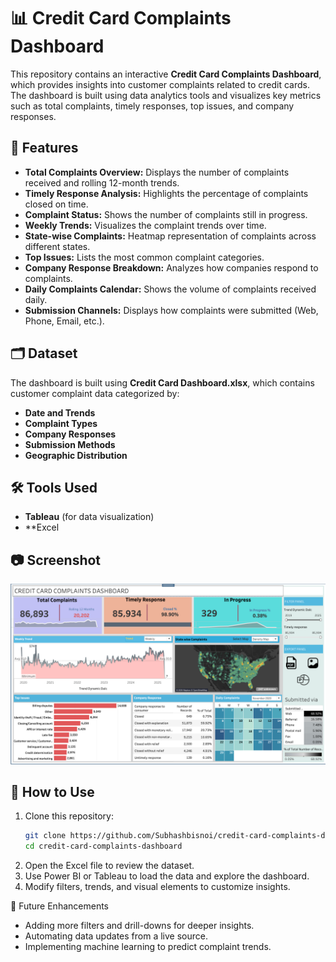 # 📊 Credit Card Complaints Dashboard  

This repository contains an interactive **Credit Card Complaints Dashboard**, which provides insights into customer complaints related to credit cards. The dashboard is built using data analytics tools and visualizes key metrics such as total complaints, timely responses, top issues, and company responses.  

## 📌 Features  

- **Total Complaints Overview:** Displays the number of complaints received and rolling 12-month trends.  
- **Timely Response Analysis:** Highlights the percentage of complaints closed on time.  
- **Complaint Status:** Shows the number of complaints still in progress.  
- **Weekly Trends:** Visualizes the complaint trends over time.  
- **State-wise Complaints:** Heatmap representation of complaints across different states.  
- **Top Issues:** Lists the most common complaint categories.  
- **Company Response Breakdown:** Analyzes how companies respond to complaints.  
- **Daily Complaints Calendar:** Shows the volume of complaints received daily.  
- **Submission Channels:** Displays how complaints were submitted (Web, Phone, Email, etc.).  

## 🗂️ Dataset  

The dashboard is built using **Credit Card Dashboard.xlsx**, which contains customer complaint data categorized by:  
- **Date and Trends**  
- **Complaint Types**  
- **Company Responses**  
- **Submission Methods**  
- **Geographic Distribution**  

## 🛠️ Tools Used  

- **Tableau** (for data visualization)  
- **Excel 

## 📷 Screenshot  

![Dashboard Preview](https://github.com/Subhashbisnoi/Credit-Card-Complaints-Dashboard/blob/master/photo/Dashboard.png?raw=true)
 

## 🚀 How to Use  

1. Clone this repository:  
   ```sh
   git clone https://github.com/Subhashbisnoi/credit-card-complaints-dashboard.git
   cd credit-card-complaints-dashboard
   ```
2. Open the Excel file to review the dataset.
3. Use Power BI or Tableau to load the data and explore the dashboard.
4. Modify filters, trends, and visual elements to customize insights.

📌 Future Enhancements
- Adding more filters and drill-downs for deeper insights.
- Automating data updates from a live source.
- Implementing machine learning to predict complaint trends.

